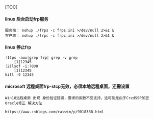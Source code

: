 [TOC]

#### linux 后台启动frp服务
```
服务端： nohup ./frps -c frps.ini >/dev/null 2>&1 &
客户端： nohup ./frpc -c frpc.ini >/dev/null 2>&1 &
```

#### linux 停止frp
```
(1)ps -aux|grep frp| grep -v grep
	[1]12345
(2)lsof -i:7000
	[1]12345
kill -9 12345
```

#### microsoft 远程桌面frp-stcp无效，必须本地远程桌面，还需设置
```
Win10远程桌面 出现 身份验证错误，要求的函数不受支持，这可能是由于CredSSP加密Oracle修正 解决方法

https://www.cnblogs.com/raswin/p/9018388.html
```